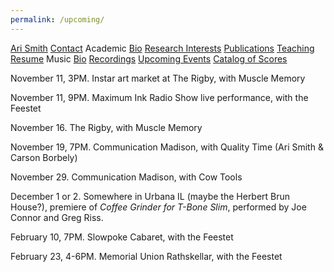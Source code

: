 ```yaml
---
permalink: /upcoming/
---
```


<div class="sidenav">
  <a href="../">Ari Smith</a>
  <a href="../contact">Contact</a>
  <atitle>Academic</atitle>
  <a href="../academic-bio"><asub>Bio</asub></a>
  <a href="../research-interests"><asub>Research Interests</asub></a>
  <a href="../publications"><asub>Publications</asub></a>
  <a href="../teaching"><asub>Teaching</asub></a>
  <a href="../Ari Smith Resume as of 2022-02-11.pdf" download><asub>Resume</asub></a>
  <atitle>Music</atitle>
  <a href="../music-bio"><asub>Bio</asub></a>
  <a href="../recordings"><asub>Recordings</asub></a>
  <a href="../upcoming"><asub>Upcoming Events</asub></a>
  <a href="../catalog-of-works"><asub>Catalog of Scores</asub></a>
</div>


November 11, 3PM. Instar art market at The Rigby, with Muscle Memory

November 11, 9PM. Maximum Ink Radio Show live performance, with the Feestet

November 16. The Rigby, with Muscle Memory

November 19, 7PM. Communication Madison, with Quality Time (Ari Smith & Carson Borbely)

November 29. Communication Madison, with Cow Tools

December 1 or 2. Somewhere in Urbana IL (maybe the Herbert Brun House?), premiere of *Coffee Grinder for T-Bone Slim*, performed by Joe Connor and Greg Riss.

February 10, 7PM. Slowpoke Cabaret, with the Feestet

February 23, 4-6PM. Memorial Union Rathskellar, with the Feestet



